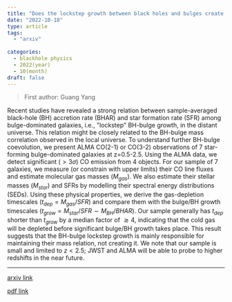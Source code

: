 ```yaml
---
title: "Does the lockstep growth between black holes and bulges create their mass relation?"
date: "2022-10-18"
type: article
tags:
  - "arxiv"
  
categories:
  - blackhole physics
  - 2022(year)
  - 10(month)
draft: false
---
```

> First author: Guang Yang

 Recent studies have revealed a strong relation between sample-averaged
black-hole (BH) accretion rate (BHAR) and star formation rate (SFR) among
bulge-dominated galaxies, i.e., "lockstep" BH-bulge growth, in the distant
universe. This relation might be closely related to the BH-bulge mass
correlation observed in the local universe. To understand further BH-bulge
coevolution, we present ALMA CO(2-1) or CO(3-2) observations of 7 star-forming
bulge-dominated galaxies at z=0.5-2.5. Using the ALMA data, we detect
significant ($>3\sigma$) CO emission from 4 objects. For our sample of 7
galaxies, we measure (or constrain with upper limits) their CO line fluxes and
estimate molecular gas masses ($M_{gas}$). We also estimate their stellar
masses ($M_{star}$) and SFRs by modelling their spectral energy distributions
(SEDs). Using these physical properties, we derive the gas-depletion timescales
($t_{dep} = M_{gas}/SFR$) and compare them with the bulge/BH growth timescales
($t_{grow} = M_{star}/SFR \sim M_{BH}/BHAR$). Our sample generally has
$t_{dep}$ shorter than $t_{grow}$ by a median factor of $\gtrsim 4$, indicating
that the cold gas will be depleted before significant bulge/BH growth takes
place. This result suggests that the BH-bulge lockstep growth is mainly
responsible for maintaining their mass relation, not creating it. We note that
our sample is small and limited to $z<2.5$; JWST and ALMA will be able to probe
to higher redshifts in the near future.

---
[arxiv link](http://arxiv.org/abs/2210.09888v1)

[pdf link](http://arxiv.org/pdf/2210.09888v1)